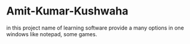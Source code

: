 # Amit-Kumar-Kushwaha
in this project name of learning software provide a many options in one windows like notepad, some games.
